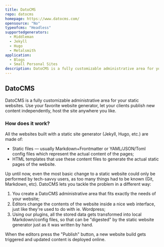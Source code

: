 ```yaml
---
title: DatoCMS
repo: datocms
homepage: https://www.datocms.com/
opensource: "No"
typeofcms: "Headless"
supportedgenerators:
  - Middleman
  - Jekyll
  - Hugo
  - Metalsmith
application:
  - Blogs
  - Small Personal Sites
description: DatoCMS is a fully customizable administrative area for your static websites. Use your favorite website generator, let your clients publish new content independently, host the site anywhere you like.
---
```

## DatoCMS
DatoCMS is a fully customizable administrative area for your static websites. Use your favorite website generator, let your clients publish new content independently, host the site anywhere you like.

### How does it work?
All the websites built with a static site generator (Jekyll, Hugo, etc.) are made of:

- Static files — usually Markdown+Frontmatter or YAML/JSON/Toml config files which represent the actual content of the pages;
- HTML templates that use these content files to generate the actual static pages of the website.

Up until now, even the most basic change to a static website could only be performed by tech-savvy users, as too many things had to be known (Git, Markdown, etc). DatoCMS lets you tackle the problem in a different way:

1. You create a DatoCMS administrative area that fits exactly the needs of your website;
2. Editors change the contents of the website inside a nice web interface, just like they're used to do with ie. Wordpress;
3. Using our plugins, all the stored data gets transformed into local Markdown/config files, so that can be "digested" by the static website generator just as it was written by hand.

When the editors press the "Publish" button, a new website build gets triggered and updated content is deployed online.